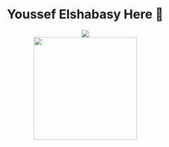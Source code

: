<div align="center">
  <h1>Youssef Elshabasy Here 🫡</h1>
  <a href="https://techforpalestine.org/learn-more">
    <img src="https://img.shields.io/badge/%F0%9F%87%B5%F0%9F%87%B8_Free_Palestine-techforpalestine.org-000?labelColor=grey&color=D83838&link=https%3A%2F%2Ftechforpalestine.org%2Flearn-more">
  </a>
  <div>
    <img src="https://github-readme-stats.vercel.app/api/top-langs/?username=juke-duke&theme=dark" style="height:234px"/>
  </div>
</div>

